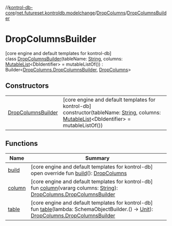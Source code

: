 //[kontrol-db-core](../../../../index.md)/[net.futureset.kontroldb.modelchange](../../index.md)/[DropColumns](../index.md)/[DropColumnsBuilder](index.md)

# DropColumnsBuilder

[core engine and default templates for kontrol-db]\
class [DropColumnsBuilder](index.md)(tableName: [String](https://kotlinlang.org/api/latest/jvm/stdlib/kotlin/-string/index.html), columns: [MutableList](https://kotlinlang.org/api/latest/jvm/stdlib/kotlin.collections/-mutable-list/index.html)&lt;DbIdentifier&gt; = mutableListOf()) : Builder&lt;[DropColumns.DropColumnsBuilder](index.md), [DropColumns](../index.md)&gt;

## Constructors

| | |
|---|---|
| [DropColumnsBuilder](-drop-columns-builder.md) | [core engine and default templates for kontrol-db]<br>constructor(tableName: [String](https://kotlinlang.org/api/latest/jvm/stdlib/kotlin/-string/index.html), columns: [MutableList](https://kotlinlang.org/api/latest/jvm/stdlib/kotlin.collections/-mutable-list/index.html)&lt;DbIdentifier&gt; = mutableListOf()) |

## Functions

| Name | Summary |
|---|---|
| [build](build.md) | [core engine and default templates for kontrol-db]<br>open override fun [build](build.md)(): [DropColumns](../index.md) |
| [column](column.md) | [core engine and default templates for kontrol-db]<br>fun [column](column.md)(vararg columns: [String](https://kotlinlang.org/api/latest/jvm/stdlib/kotlin/-string/index.html)): [DropColumns.DropColumnsBuilder](index.md) |
| [table](table.md) | [core engine and default templates for kontrol-db]<br>fun [table](table.md)(lambda: SchemaObjectBuilder.() -&gt; [Unit](https://kotlinlang.org/api/latest/jvm/stdlib/kotlin/-unit/index.html)): [DropColumns.DropColumnsBuilder](index.md) |

